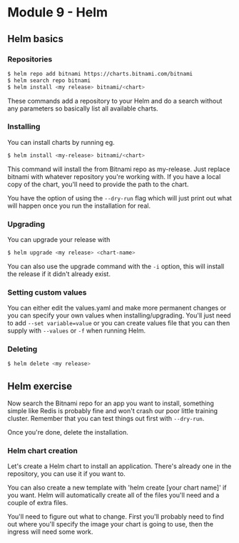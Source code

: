 # Module 9 - Helm

## Helm basics

### Repositories
```sh
$ helm repo add bitnami https://charts.bitnami.com/bitnami
$ helm search repo bitnami
$ helm install <my release> bitnami/<chart>
```

These commands add a repository to your Helm and do a search without any parameters so basically list all available charts. 

### Installing

You can install charts by running eg.
```sh
$ helm install <my-release> bitnami/<chart>
```

This command will install the <chart> from Bitnami repo as my-release. Just replace bitnami with whatever repository you're working with. If you have a local copy of the chart, you'll need to provide the path to the chart.

You have the option of using the `--dry-run` flag which will just print out what will happen once you run the installation for real.

### Upgrading

You can upgrade your release with
```sh 
$ helm upgrade <my release> <chart-name>
```

You can also use the upgrade command with the `-i` option, this will install the release if it didn't already exist. 

### Setting custom values

You can either edit the values.yaml and make more permanent changes or you can specify your own values when installing/upgrading. You'll just need to add `--set variable=value` or you can create values file that you can then supply with `--values` or `-f` when running Helm.

### Deleting

```sh
$ helm delete <my release>
```
 
## Helm exercise

Now search the Bitnami repo for an app you want to install, something simple like Redis is probably fine and won't crash our poor little training cluster. Remember that you can test things out first with `--dry-run`.

Once you're done, delete the installation.

### Helm chart creation

Let's create a Helm chart to install an application. There's already one in the repository, you can use it if you want to.

You can also create a new template with 'helm create [your chart name]' if you want. Helm will automatically create all of the files you'll need and a couple of extra files.

You'll need to figure out what to change. First you'll probably need to find out where you'll specify the image your chart is going to use, then the ingress will need some work.